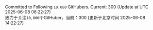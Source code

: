 Committed to Following `10,000` GitHubers. Current: <!-- FOLLOWING_COUNT -->300<!-- FOLLOWING_COUNT --> (Update at UTC <!-- LAST_UPDATED -->2025-06-08 06:22:27<!-- LAST_UPDATED -->)<br>
致力于关注`10,000`个GitHuber。当前：<!-- FOLLOWING_COUNT -->300<!-- FOLLOWING_COUNT --> (更新于北京时间 <!-- LAST_UPDATED_CST -->2025-06-08 14:22:27<!-- LAST_UPDATED_CST -->)
